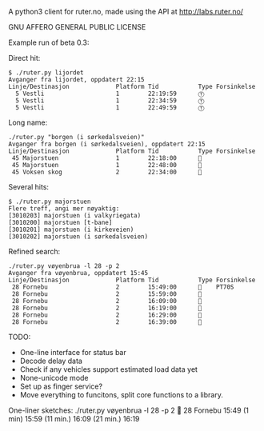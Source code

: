A python3 client for ruter.no, made using the API at http://labs.ruter.no/

GNU AFFERO GENERAL PUBLIC LICENSE

Example run of beta 0.3:


Direct hit:

```
$ ./ruter.py lijordet
Avganger fra lijordet, oppdatert 22:15
Linje/Destinasjon             Platform Tid           Type Forsinkelse
  5 Vestli                    1        22:19:59      Ⓣ
  5 Vestli                    1        22:34:59      Ⓣ
  5 Vestli                    1        22:49:59      Ⓣ
```

Long name:

```
./ruter.py "borgen (i sørkedalsveien)"
Avganger fra borgen (i sørkedalsveien), oppdatert 22:15
Linje/Destinasjon             Platform Tid           Type Forsinkelse
 45 Majorstuen                1        22:18:00      🚌
 45 Majorstuen                1        22:48:00      🚌
 45 Voksen skog               2        22:34:00      🚌
```

Several hits:

```
$ ./ruter.py majorstuen
Flere treff, angi mer nøyaktig:
[3010203] majorstuen (i valkyriegata)
[3010200] majorstuen [t-bane]
[3010201] majorstuen (i kirkeveien)
[3010202] majorstuen (i sørkedalsveien)
```

Refined search:

```
./ruter.py vøyenbrua -l 28 -p 2
Avganger fra vøyenbrua, oppdatert 15:45
Linje/Destinasjon             Platform Tid           Type Forsinkelse
 28 Fornebu                   2        15:49:00      🚌    PT70S
 28 Fornebu                   2        15:59:00      🚌
 28 Fornebu                   2        16:09:00      🚌
 28 Fornebu                   2        16:19:00      🚌
 28 Fornebu                   2        16:29:00      🚌
 28 Fornebu                   2        16:39:00      🚌
```

TODO:
* One-line interface for status bar
* Decode delay data
* Check if any vehicles support estimated load data yet
* None-unicode mode
* Set up as finger service?
* Move everything to funcitons, split core functions to a library.

One-liner sketches:
./ruter.py vøyenbrua -l 28 -p 2
🚌 28 Fornebu 15:49 (1 min)  15:59 (11 min.)  16:09 (21 min.)  16:19
